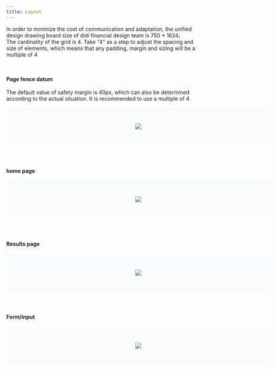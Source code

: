 ```yaml
---
title: Layout
---
```


<style>
.doc-cutline-wrapper{display:-webkit-box;display:-ms-flexbox;display:flex;margin-top:16px}
.doc-cutline{position:relative;display:-webkit-inline-box;display:-ms-inline-flexbox;
margin-top: -15px;display:inline-flex;margin-bottom:42px;-webkit-box-sizing:border-box;box-sizing:border-box;-webkit-box-flex:1;-ms-flex:1;flex:1;-webkit-box-orient:vertical;-webkit-box-direction:normal;-ms-flex-direction:column;flex-direction:column}
.doc-cutline:first-of-type{margin-right:40px}
.doc-cutline-item{display:-webkit-box;display:-ms-flexbox;display:flex;-webkit-box-align:center;-ms-flex-align:center;align-items:center;-webkit-box-pack:center;-ms-flex-pack:center;justify-content:center;margin-top:16px;padding:20px;background:#F9FAFB}
.doc-cutline-title{font-size:14px;color:#111A34}
.doc-cutline-desc{margin-top:12px;margin-bottom:8px;font-size:12px;color:#41485D}
.doc-cutline-item-padding {padding-bottom: 40px;padding-top: 40px;}
.doc-cutline-min-width{min-width: 700px}
@media (max-width:750px){.doc-cutline-wrapper{-webkit-box-orient:vertical;-webkit-box-direction:normal;-ms-flex-direction:column;flex-direction:column}
.doc-cutline{max-width:100%}
.doc-cutline-min-width{min-width: auto}
}
.doc-content-paragraph h4{margin-top:20px}
.layout-last {margin-bottom: -8px;}
</style>

<p style="margin-bottom: 48px;">
In order to minimize the cost of communication and adaptation, the unified design drawing board size of didi financial design team is 750 * 1624; <br/>
The cardinality of the grid is 4. Take "4" as a step to adjust the spacing and size of elements, which means that any padding, margin and sizing will be a multiple of 4
</p>

#### Page fence datum

The default value of safety margin is 40px, which can also be determined according to the actual situation. It is recommended to use a multiple of 4

<div class="doc-cutline-wrapper">
  <div class="doc-cutline doc-cutline-min-width">
    <div class="doc-cutline-item doc-cutline-item-padding">
      <img src="https://pt-starimg.didistatic.com/static/starimg/img/lmkDAXXHAj1643257416699.png" style="max-width: 340px;">
    </div>
  </div>
  <div class="doc-cutline">&nbsp;</div>
</div>

#### home page

<div class="doc-cutline-wrapper">
  <div class="doc-cutline doc-cutline-min-width">
    <div class="doc-cutline-item doc-cutline-item-padding">
      <img src="https://pt-starimg.didistatic.com/static/starimg/img/zRhpemuXX81643257427184.png" style="max-width: 340px;">
    </div>
  </div>
  <div class="doc-cutline">&nbsp;</div>
</div>

#### Results page

<div class="doc-cutline-wrapper">
  <div class="doc-cutline doc-cutline-min-width">
    <div class="doc-cutline-item doc-cutline-item-padding">
      <img src="https://pt-starimg.didistatic.com/static/starimg/img/PF0LZjNYU31643257439081.png" style="max-width: 340px;">
    </div>
  </div>
  <div class="doc-cutline">&nbsp;</div>
</div>


#### Form/input

<div class="doc-cutline-wrapper layout-last">
  <div class="doc-cutline doc-cutline-min-width">
    <div class="doc-cutline-item doc-cutline-item-padding">
      <img src="https://pt-starimg.didistatic.com/static/starimg/img/185k5HNIcF1643257447814.png" style="max-width: 340px;">
    </div>
  </div>
  <div class="doc-cutline">&nbsp;</div>
</div>